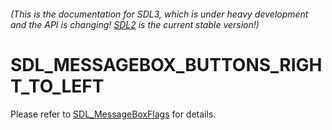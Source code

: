 ###### (This is the documentation for SDL3, which is under heavy development and the API is changing! [SDL2](https://wiki.libsdl.org/SDL2/) is the current stable version!)
# SDL_MESSAGEBOX_BUTTONS_RIGHT_TO_LEFT

Please refer to [SDL_MessageBoxFlags](SDL_MessageBoxFlags) for details.

